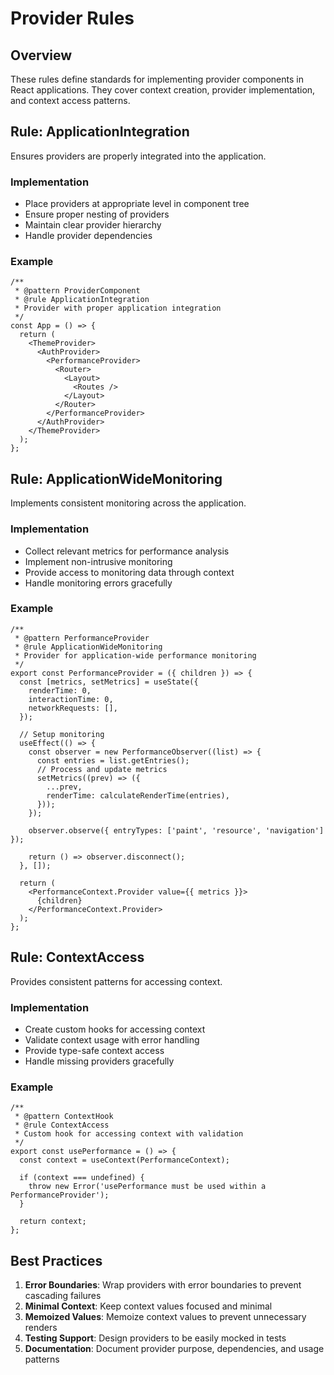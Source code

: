 # Provider Rules

## Overview

These rules define standards for implementing provider components in React applications. They cover context creation, provider implementation, and context access patterns.

## Rule: ApplicationIntegration

Ensures providers are properly integrated into the application.

### Implementation

- Place providers at appropriate level in component tree
- Ensure proper nesting of providers
- Maintain clear provider hierarchy
- Handle provider dependencies

### Example

```tsx
/**
 * @pattern ProviderComponent
 * @rule ApplicationIntegration
 * Provider with proper application integration
 */
const App = () => {
  return (
    <ThemeProvider>
      <AuthProvider>
        <PerformanceProvider>
          <Router>
            <Layout>
              <Routes />
            </Layout>
          </Router>
        </PerformanceProvider>
      </AuthProvider>
    </ThemeProvider>
  );
};
```

## Rule: ApplicationWideMonitoring

Implements consistent monitoring across the application.

### Implementation

- Collect relevant metrics for performance analysis
- Implement non-intrusive monitoring
- Provide access to monitoring data through context
- Handle monitoring errors gracefully

### Example

```tsx
/**
 * @pattern PerformanceProvider
 * @rule ApplicationWideMonitoring
 * Provider for application-wide performance monitoring
 */
export const PerformanceProvider = ({ children }) => {
  const [metrics, setMetrics] = useState({
    renderTime: 0,
    interactionTime: 0,
    networkRequests: [],
  });

  // Setup monitoring
  useEffect(() => {
    const observer = new PerformanceObserver((list) => {
      const entries = list.getEntries();
      // Process and update metrics
      setMetrics((prev) => ({
        ...prev,
        renderTime: calculateRenderTime(entries),
      }));
    });
    
    observer.observe({ entryTypes: ['paint', 'resource', 'navigation'] });
    
    return () => observer.disconnect();
  }, []);

  return (
    <PerformanceContext.Provider value={{ metrics }}>
      {children}
    </PerformanceContext.Provider>
  );
};
```

## Rule: ContextAccess

Provides consistent patterns for accessing context.

### Implementation

- Create custom hooks for accessing context
- Validate context usage with error handling
- Provide type-safe context access
- Handle missing providers gracefully

### Example

```tsx
/**
 * @pattern ContextHook
 * @rule ContextAccess
 * Custom hook for accessing context with validation
 */
export const usePerformance = () => {
  const context = useContext(PerformanceContext);
  
  if (context === undefined) {
    throw new Error('usePerformance must be used within a PerformanceProvider');
  }
  
  return context;
};
```

## Best Practices

1. **Error Boundaries**: Wrap providers with error boundaries to prevent cascading failures
2. **Minimal Context**: Keep context values focused and minimal
3. **Memoized Values**: Memoize context values to prevent unnecessary renders
4. **Testing Support**: Design providers to be easily mocked in tests
5. **Documentation**: Document provider purpose, dependencies, and usage patterns